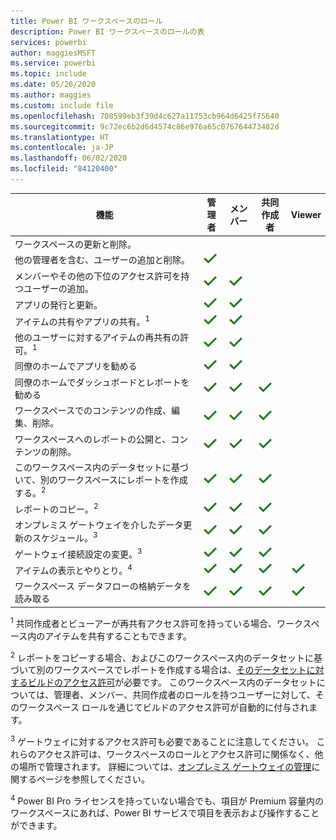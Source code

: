 ```yaml
---
title: Power BI ワークスペースのロール
description: Power BI ワークスペースのロールの表
services: powerbi
author: maggiesMSFT
ms.service: powerbi
ms.topic: include
ms.date: 05/26/2020
ms.author: maggies
ms.custom: include file
ms.openlocfilehash: 708599eb3f39d4c627a11753cb964d6425f75640
ms.sourcegitcommit: 9c72ec6b2d6d4574c86e976a65c076764473482d
ms.translationtype: HT
ms.contentlocale: ja-JP
ms.lasthandoff: 06/02/2020
ms.locfileid: "84120400"
---
```

|機能   | 管理者  | メンバー  | 共同作成者  | Viewer |
|---|---|---|---|---|
| ワークスペースの更新と削除。  |  |   |   |   | 
| 他の管理者を含む、ユーザーの追加と削除。  |  ![[はい] チェックマーク](media/power-bi-workspace-roles-table/green-checkmark.png) |   |   |   |
| メンバーやその他の下位のアクセス許可を持つユーザーの追加。  |  ![[はい] チェックマーク](media/power-bi-workspace-roles-table/green-checkmark.png) | ![[はい] チェックマーク](media/power-bi-workspace-roles-table/green-checkmark.png)  |   |   |
| アプリの発行と更新。 |  ![[はい] チェックマーク](media/power-bi-workspace-roles-table/green-checkmark.png) | ![[はい] チェックマーク](media/power-bi-workspace-roles-table/green-checkmark.png)  |   |   |
| アイテムの共有やアプリの共有。<sup>1</sup> |  ![[はい] チェックマーク](media/power-bi-workspace-roles-table/green-checkmark.png) | ![[はい] チェックマーク](media/power-bi-workspace-roles-table/green-checkmark.png)  |   |   |
| 他のユーザーに対するアイテムの再共有の許可。<sup>1</sup> |  ![[はい] チェックマーク](media/power-bi-workspace-roles-table/green-checkmark.png) | ![[はい] チェックマーク](media/power-bi-workspace-roles-table/green-checkmark.png)  |   |   |
| 同僚のホームでアプリを勧める |  ![[はい] チェックマーク](media/power-bi-workspace-roles-table/green-checkmark.png) | ![[はい] チェックマーク](media/power-bi-workspace-roles-table/green-checkmark.png)  |   |   |
| 同僚のホームでダッシュボードとレポートを勧める |  ![[はい] チェックマーク](media/power-bi-workspace-roles-table/green-checkmark.png) | ![[はい] チェックマーク](media/power-bi-workspace-roles-table/green-checkmark.png)  | ![[はい] チェックマーク](media/power-bi-workspace-roles-table/green-checkmark.png) |   |
| ワークスペースでのコンテンツの作成、編集、削除。  |  ![[はい] チェックマーク](media/power-bi-workspace-roles-table/green-checkmark.png) | ![[はい] チェックマーク](media/power-bi-workspace-roles-table/green-checkmark.png)  | ![[はい] チェックマーク](media/power-bi-workspace-roles-table/green-checkmark.png)  |   |
| ワークスペースへのレポートの公開と、コンテンツの削除。  |  ![[はい] チェックマーク](media/power-bi-workspace-roles-table/green-checkmark.png) | ![[はい] チェックマーク](media/power-bi-workspace-roles-table/green-checkmark.png)  | ![[はい] チェックマーク](media/power-bi-workspace-roles-table/green-checkmark.png)  |   |
| このワークスペース内のデータセットに基づいて、別のワークスペースにレポートを作成する。<sup>2</sup> |  ![[はい] チェックマーク](media/power-bi-workspace-roles-table/green-checkmark.png) | ![[はい] チェックマーク](media/power-bi-workspace-roles-table/green-checkmark.png)  | ![[はい] チェックマーク](media/power-bi-workspace-roles-table/green-checkmark.png)  |   |
| レポートのコピー。<sup>2</sup> | ![[はい] チェックマーク](media/power-bi-workspace-roles-table/green-checkmark.png) | ![[はい] チェックマーク](media/power-bi-workspace-roles-table/green-checkmark.png) | ![[はい] チェックマーク](media/power-bi-workspace-roles-table/green-checkmark.png) |  |
| オンプレミス ゲートウェイを介したデータ更新のスケジュール。<sup>3</sup> | ![[はい] チェックマーク](media/power-bi-workspace-roles-table/green-checkmark.png) | ![[はい] チェックマーク](media/power-bi-workspace-roles-table/green-checkmark.png) | ![[はい] チェックマーク](media/power-bi-workspace-roles-table/green-checkmark.png) |  |
| ゲートウェイ接続設定の変更。<sup>3</sup> | ![[はい] チェックマーク](media/power-bi-workspace-roles-table/green-checkmark.png) | ![[はい] チェックマーク](media/power-bi-workspace-roles-table/green-checkmark.png) | ![[はい] チェックマーク](media/power-bi-workspace-roles-table/green-checkmark.png) |  |
| アイテムの表示とやりとり。<sup>4</sup> |  ![[はい] チェックマーク](media/power-bi-workspace-roles-table/green-checkmark.png) | ![[はい] チェックマーク](media/power-bi-workspace-roles-table/green-checkmark.png)  | ![[はい] チェックマーク](media/power-bi-workspace-roles-table/green-checkmark.png)  | ![[はい] チェックマーク](media/power-bi-workspace-roles-table/green-checkmark.png)  |
| ワークスペース データフローの格納データを読み取る | ![[はい] チェックマーク](media/power-bi-workspace-roles-table/green-checkmark.png) | ![[はい] チェックマーク](media/power-bi-workspace-roles-table/green-checkmark.png) | ![[はい] チェックマーク](media/power-bi-workspace-roles-table/green-checkmark.png) | ![[はい] チェックマーク](media/power-bi-workspace-roles-table/green-checkmark.png) |

<sup>1</sup> 共同作成者とビューアーが再共有アクセス許可を持っている場合、ワークスペース内のアイテムを共有することもできます。

<sup>2</sup> レポートをコピーする場合、およびこのワークスペース内のデータセットに基づいて別のワークスペースでレポートを作成する場合は、[そのデータセットに対するビルドのアクセス許可](../connect-data/service-datasets-build-permissions.md)が必要です。 このワークスペース内のデータセットについては、管理者、メンバー、共同作成者のロールを持つユーザーに対して、そのワークスペース ロールを通じてビルドのアクセス許可が自動的に付与されます。

<sup>3</sup> ゲートウェイに対するアクセス許可も必要であることに注意してください。 これらのアクセス許可は、ワークスペースのロールとアクセス許可に関係なく、他の場所で管理されます。 詳細については、[オンプレミス ゲートウェイの管理](https://docs.microsoft.com/data-integration/gateway/service-gateway-manage)に関するページを参照してください。

<sup>4</sup> Power BI Pro ライセンスを持っていない場合でも、項目が Premium 容量内のワークスペースにあれば、Power BI サービスで項目を表示および操作することができます。

